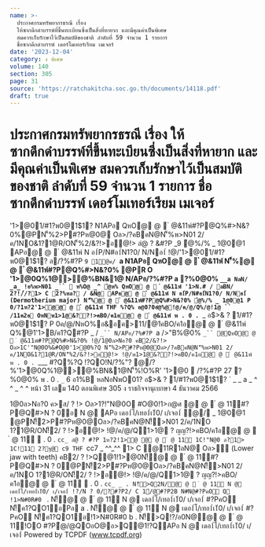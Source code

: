 ```yaml
---
name: >-
  ประกาศกรมทรัพยากรธรณี เรื่อง
  ให้ซากดึกดำบรรพ์ที่ขึ้นทะเบียนซึ่งเป็นสิ่งที่หายาก และมีคุณค่าเป็นพิเศษ
  สมควรเก็บรักษาไว้เป็นสมบัติของชาติ ลำดับที่ 59 จำนวน 1 รายการ
  ชื่อซากดึกดำบรรพ์ เดอร์โมเทอร์เรียม เมเจอร์
date: '2023-12-04'
category: ง พิเศษ
volume: 140
section: 305
page: 31
source: 'https://ratchakitcha.soc.go.th/documents/14118.pdf'
draft: true
---
```


# ประกาศกรมทรัพยากรธรณี เรื่อง ให้ซากดึกดำบรรพ์ที่ขึ้นทะเบียนซึ่งเป็นสิ่งที่หายาก และมีคุณค่าเป็นพิเศษ สมควรเก็บรักษาไว้เป็นสมบัติของชาติ ลำดับที่ 59 จำนวน 1 รายการ ชื่อซากดึกดำบรรพ์ เดอร์โมเทอร์เรียม เมเจอร์

'1>@01/#1?พ0@1$1? N1APอ QหO@ @  ํ @&11พ์#?P@Q%#>N&?0%@PN'็%2>P#?Pห@0@ Oล>/?คBคN@N'็%พ>N01 2/ค/1NO&1?1@R/ON'็%2/&?!>อ@!> ลํ@ ? &#?P _9 ํ@%/% _ 1@0@1 APอ@ @  ํ @&11พ์ N อ1์P/N#อ1์N1?0/ N/Nอ1์ !@/'1>@01/#1?พ0@1$1? ล/?%#?P `9 1@ค/ `__a N1APอ QหO@ @  ํ @&11พ์ N'็%@ @  ํ @&11พ์#?P@Q%#>N&?0% @PR O '1>@0Q%1@>@%BN&1@ N/APอ/?%#?P a ?%0@0% `__a NลN/ _a_ !อ%พ>N01 _``  ห%O@ _^ ํ@ห% QหO@ @  ํ @&11พ์ '1>N.# / ลBN/ 2?!/์/?1> C 2?%หล? / &N@ APอ@ @  ํ @&11พ์ N อ1์P/N#อ1์N1?0/ N/Nอ1์ (Dermotherium major) N'็%@ @  ํ @&11พ์#?P@Q%#>N&?0% ํ@%/% _ 1@0@1 P 0/?1ห?2'1>ํ@@ @  ํ @&11พ์ THF %?Q% อ@0?0อํ@%@!@/ค/@/Q%/@!1@ `` /11ค2อ OหNพ1>1@&??!>คBO/ค1อ@ @  ํ @&11พ์ พ . 0 . `___ อ$>& ? 1/#1?พ0@1$1? P 0ค/@/NหO%อ&อค>11/@1คBO/ค1อ@ @  ํ @&11พ์ Q%@1'1>B/ค1?Q#?P _ / `_`` N/APอ/?%#?P `a />"B%@0% `_`` @QหO@ @  ํ @&11พ์#?P@Q%#>N&?0% !@/1@0ล>Nอ?0 คB2/&?!> Oล>1C'"N@0O%&#O@0'1>@0%?Q N'็%2>P#?Pห@0@Oล>/?คBคN@N'็%พ>N01 2/ค/1NO&1?1@R/ON'็%2/&?!>อ@!> !@/พ1>1@&??!>คBO/ค1อ@ @  ํ @&11พ์ พ . 0 . `___ #?Q%?Q !?QO!N/?%"? @/?%'1>@0Q%1@>@%BN&1@N'็%!O%R' '1>@0  /?%#?P 27 ?%0@0% พ . 0 . `_` 6 อ1%B หลNอNพO01? อ$>& ? 1/#1?พ0@1$1? ` _ _ a _ ^ ^ _ ^ ^ หน้า 31 เลม 140 ตอนพิเศษ 305 ง ราชกิจจานุเบกษา 4 ธันวาคม 2566

1@0ล>Nอ?0 ค>ส/ ? !> Oล>1?!"N@0O #O@0!1>ก@ศ @ @  ํ @ 11์#?P@Q#>N ? 0อ N @ APอ เดอ1์โ/เทอ1์เ1ี0/ เ/เจอ1์ ํ@/ _ 1@0@1 @PN!็2>P#?Pห@0@Oล>/?คBคN@N!็>N01 2/ค/1NO 1?1@R/ON!็2/ ? !>อ@!> !@/ค/@/Q1>1@ ? ญญ?!>คBO/ค1อ@ @  ํ @ 11์  . 0 . `cc_ ลํ@ ? #?P 1ห?2!1>ํ@ @ @  ํ @ 11์ 1C!"N@0 ล?1> 1C!11 2?ฐ@ c9 THF `cc7 _ ^^_^^ 1> C @11R1ลN@ Oล>ั (Lower jaw with teeth) คB2/ ? !>Q@1!1>@0N!็@ @  ํ @ 11์#?P@Q#>N ? 0@PN!็2>P#?Pห@0@Oล>/?คBคN@N!็>N01 2/ค/1NO 1?1@R/ON!็2/ ? !>อ@!> !@/ค/@/Q1>1@ ? ญญ?!>คBO/ค1อ@ @  ํ @ 11์  . 0 . `cc_ _ . N!็>Q2N/@ @  ํ @ 11์ N @ เดอ1์โ/เทอ1์เ1ี0/ เ/เจอ1์ !?/N ? 0/?#?P2/ C 1์/@#?P2B N#N@#?PคO Q !1>N#0R#0 ` . N!็@ @  ํ @ 11์ N @ เดอ1์โ/เทอ1์เ1ี0/ เ/เจอ1์ #?PคO N!็ค1?QO1อPล a . N!็@ @  ํ @ 11์ N @ เดอ1์โ/เทอ1์เ1ี0/ เ/เจอ1์ #?PคO N!็ค1?QO1อ!1>N#0R#0 b . N!็>Q!?/อ0N@@ @  ํ @ 11์!OO #?Pํ@/@QOอO@อ>Q@1!?QAPอ N @ เดอ1์โ/เทอ1์เ1ี0/ เ/เจอ1์ Powered by TCPDF (www.tcpdf.org)

